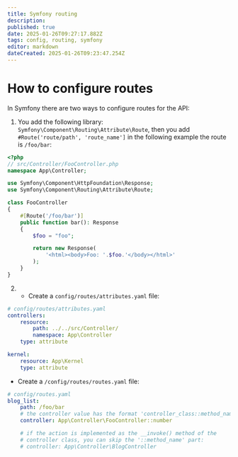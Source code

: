 ```yaml
---
title: Symfony routing
description: 
published: true
date: 2025-01-26T09:27:17.882Z
tags: config, routing, symfony
editor: markdown
dateCreated: 2025-01-26T09:23:47.254Z
---
```


# How to configure routes
In Symfony there are two ways to configure routes for the API:
1. You add the following library: `Symfony\Component\Routing\Attribute\Route`, then you add `#Route('route/path', 'route_name']`
in the following example the route is `/foo/bar`:
``` php
<?php
// src/Controller/FooController.php
namespace App\Controller;

use Symfony\Component\HttpFoundation\Response;
use Symfony\Component\Routing\Attribute\Route;

class FooController
{
    #[Route('/foo/bar')]
    public function bar(): Response
    {
        $foo = "foo";

        return new Response(
            '<html><body>Foo: '.$foo.'</body></html>'
        );
    }
}
```
2. - Create a `config/routes/attributes.yaml` file:
``` yaml
# config/routes/attributes.yaml
controllers:
    resource:
        path: ../../src/Controller/
        namespace: App\Controller
    type: attribute

kernel:
    resource: App\Kernel
    type: attribute
```
- Create a `/config/routes/routes.yaml` file:
``` yaml
# config/routes.yaml
blog_list:
    path: /foo/bar
    # the controller value has the format 'controller_class::method_name'
    controller: App\Controller\FooController::number

    # if the action is implemented as the __invoke() method of the
    # controller class, you can skip the '::method_name' part:
    # controller: App\Controller\BlogController
```